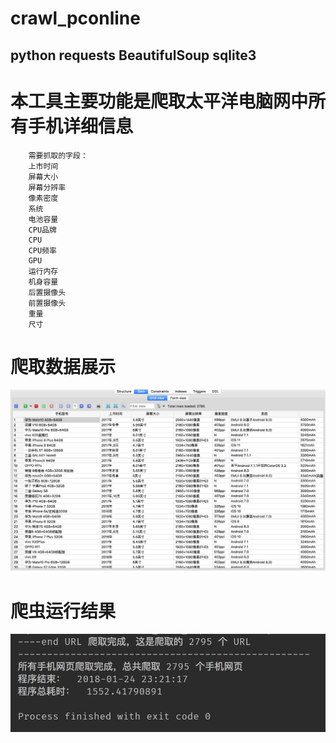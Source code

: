 # crawl_pconline
## python       requests      BeautifulSoup     sqlite3

# 本工具主要功能是爬取太平洋电脑网中所有手机详细信息


        需要抓取的字段：
        上市时间
        屏幕大小
        屏幕分辨率
        像素密度
        系统
        电池容量
        CPU品牌
        CPU
        CPU频率
        GPU
        运行内存
        机身容量
        后置摄像头
        前置摄像头
        重量
        尺寸


# 爬取数据展示
![数据展示.png](https://github.com/BullFrogLT/crawl_pconline/blob/master/pic/数据展示.png "数据展示.png")

# 爬虫运行结果
![运行结果.png](https://github.com/BullFrogLT/crawl_pconline/blob/master/pic/数据结果.png "运行结果.png")
